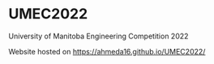 # UMEC2022
University of Manitoba Engineering Competition 2022

Website hosted on https://ahmeda16.github.io/UMEC2022/
